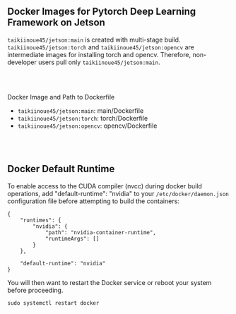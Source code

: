 ## Docker Images for Pytorch Deep Learning Framework on Jetson

`taikiinoue45/jetson:main` is created with multi-stage build. `taikiinoue45/jetson:torch` and `taikiinoue45/jetson:opencv` are intermediate images for installing torch and opencv. Therefore, non-developer users pull only `taikiinoue45/jetson:main`.  

<br>
<br>

Docker Image and Path to Dockerfile  
- `taikiinoue45/jetson:main`: main/Dockerfile
- `taikiinoue45/jetson:torch`: torch/Dockerfile
- `taikiinoue45/jetson:opencv`: opencv/Dockerfile  

<br>
<br>

## Docker Default Runtime
To enable access to the CUDA compiler (nvcc) during docker build operations, add "default-runtime": "nvidia" to your `/etc/docker/daemon.json` configuration file before attempting to build the containers:
```
{
    "runtimes": {
        "nvidia": {
            "path": "nvidia-container-runtime",
            "runtimeArgs": []
        }
    },

    "default-runtime": "nvidia"
}
```

You will then want to restart the Docker service or reboot your system before proceeding.
```
sudo systemctl restart docker
```
